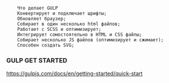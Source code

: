         Что делает GULP
        Конвертирует и подключает шрифты;
        Обновляет браузер;
        Собирает в один несколько html файлов;
        Работает с SCSS и оптимизирует;
        Интегрирует сомостоятельно в HTML и CSS файлы;
        Собирает несколько JS файлов (оптимизирует и сжимает);
        Способен создать SVG;

### GULP GET STARTED
https://gulpjs.com/docs/en/getting-started/quick-start

